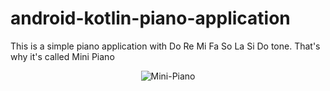 # android-kotlin-piano-application
This is a simple piano application with Do Re Mi Fa So La Si Do tone. That's why it's called Mini Piano
<p align="center">
<img src="https://i.ibb.co/wRm3Lk3/Mini-Piano.jpg" alt="Mini-Piano" border="0">
</p>
